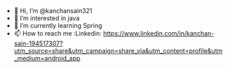 - 👋 Hi, I’m @kanchansain321
- 👀 I’m interested in java
- 🌱 I’m currently learning Spring
- 📫 How to reach me :Linkedin: https://www.linkedin.com/in/kanchan-sain-194517307?utm_source=share&utm_campaign=share_via&utm_content=profile&utm_medium=android_app

<!---
kanchansain321/kanchansain321 is a ✨ special ✨ repository because its `README.md` (this file) appears on your GitHub profile.
You can click the Preview link to take a look at your changes.
--->
